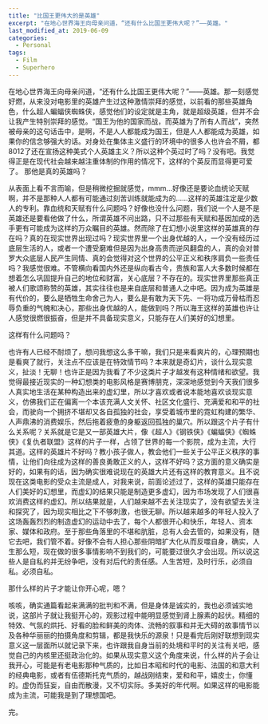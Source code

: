 ```yaml
---
title: "比国王更伟大的是英雄"
excerpt: "在地心世界海王向母亲问道，“还有什么比国王更伟大呢？”——英雄。"
last_modified_at: 2019-06-09
categories:
  - Personal
tags:
  - Film
  - Superhero
---
```


在地心世界海王向母亲问道，“还有什么比国王更伟大呢？”——英雄。那一刻感觉好燃，从来没对电影里的英雄产生过这种激情崇拜的感觉，以前看的那些英雄角色，什么超人蝙蝠侠蜘蛛侠，感觉他们的设定就是主角，就是超级英雄，但并不会让我产生特别崇拜的感觉。“国王为他的国家而战，而英雄为了所有人而战”，突然被母亲的这句话击中，是啊，不是人人都能成为国王，但是人人都能成为英雄，如果你的信念够强大的话。对身处在集体主义盛行的环境中的很多人也许会不屑，都8012了还在宣扬这种美式个人英雄主义？所以这种个英过时了吗？没有吧。我觉得正是在现代社会越来越注重体制的作用的情况下，这样的个英反而显得更可爱了。
那他是真的英雄吗？

从表面上看不言而喻，但是稍微挖掘就感觉，mmm...好像还是要论血统论天赋啊，并不是那种人人都有可能通过刻苦训练就能成为的……这样的英雄注定是少数人的专利。靠血统和天赋有什么问题吗？好像也没什么问题，我们说一个人是不是英雄还是要看他做了什么，所谓英雄不问出路，只不过那些有天赋和基因加成的选手更有可能成为这样的万众瞩目的英雄。然而除了在幻想小说里这样的英雄真的存在吗？真的在现实世界出现过吗？现实世界里一个出身优越的人，一个没有经历过底层生活的人，或者一个遭受磨难但是因为出身高贵而逆风翻盘的人，真的会对普罗大众底层人民产生同情、真的会觉得对这个世界的公平正义和秩序肩负一些责任吗？我感觉很难。不管横向看国内外还是纵向看古今，贵族和富人大多数时候都在想着怎么巩固提升自己的地位和财富，关心底层？不存在的。现实世界里那些真正被人们歌颂称赞的英雄，其实往往也是来自底层和普通人之中吧。因为成为英雄是有代价的，要么是牺牲生命舍己为人，要么是有敢为天下先、一将功成万骨枯而忍辱负重的气魄和决心，那些出身优越的人，能做到吗？所以海王这样的英雄也许让人感觉很燃很振奋，但是并不具备现实意义，只能存在人们美好的幻想里。

这样有什么问题吗？

也许有人已经不耐烦了，想问我想这么多干嘛，我们只是来看爽片的，心理预期也是看爽了就行，关注点不应该是在特效情节吗？本来就是奇幻片，谈什么现实意义，扯淡！无聊！也许正是因为我看了不少这类片子才越发有这种情绪和欲望。我觉得最接近现实的一种幻想类的电影风格是赛博朋克，深深地感觉到今天我们很多人真实地生活在某种构造出来的虚幻里，所以才喜欢或者说本能地喜欢谈现实意义，仿佛我们正在偏离一个本该充满人文关怀、社区文化盛行、充满爱和和平的社会，而驶向一个拥挤不堪却又各自孤独的社会，享受着城市里的霓虹构建的繁华、人声鼎沸的消费娱乐，然后拖着疲惫的身躯返回孤独的巢穴。所以跟这个片子有什么关系呢？关系就是它是又一部英雄大片，像《超人》《钢铁侠》《蝙蝠侠》《蜘蛛侠》《复仇者联盟》这样的片子一样，占领了世界的每一个影院，成为主流，大行其道。这样的英雄片不好吗？教小孩子做人，教会他们一些关于公平正义秩序的事情，让他们向往成为这样的善良勇敢正义的人，这样不好吗？这方面的意义确实是好的，如果有的话，因为确实很难说现在的英雄大片还有这样的教育意义。且不说现在这类电影的受众主流是成人，对我来说，前面论述过了，这样的英雄只能存在人们美好的幻想里，而虚幻的结果只能是制造更多虚幻，因为市场发现了人们很喜欢消费这样的虚幻。所以结果就是，人们越来越不去关注现实了，没有欲望去关注和探究了，因为现实相比之下不够刺激，也很无聊。所以越来越多的年轻人投入了这场轰轰烈烈的制造虚幻的运动中去了，每个人都很开心和快乐，年轻人、资本家、媒体和政府。至于那些角落里的不堪和肮脏，总有人会去管的，如果没有，随它去吧，我们管不着。好像不会有人担心那些阴暗扩大化从而反噬自身，确实，人生那么短，现在做的很多事情影响不到我们的，可能要过很久才会出现。所以说这些人是自私的并无纷争吧，没有对后代的责任感。人生苦短，及时行乐，必须自私。必须自私。

那什么样的片子才能让你开心呢，嗯？

咳咳，确实通篇看起来满满的批判和不满，但是身体是诚实的，我也必须诚实地说，这部片子就让我挺开心的，观影过程中能明显感觉到肾上腺素的起伏。精细的特效、气氛的烘托、好看的脸和鲜美的肉体、流畅的叙事和并无大碍的故事情节以及各种华丽丽的拍摄角度和剪辑，都是我快乐的源泉！只是看完后刚好联想到现实意义这一层面所以就记录下来，也许跟我自身当前的处境和平时的关注有关吧，感觉自己的内核里还挺政治化的。如果从现实意义这个角度来说，什么样的片子会让我开心，可能是有老电影那种气质的，比如日本昭和时代的电影、法国的和意大利的经典电影，或者有伍德斯托克气质的，越战刚结束，爱和和平，嬉皮士，你懂的。虚伪而狂妄，自由而散漫，又不切实际。多美好的年代啊。如果这样的电影能成为主流，可能我是到了理想国吧。

完。

